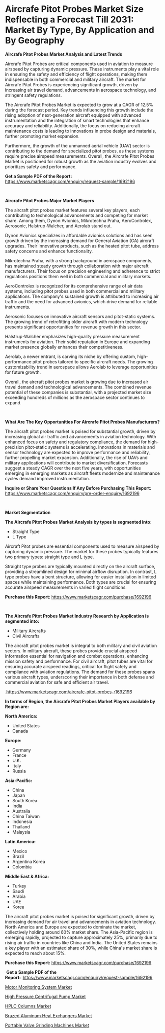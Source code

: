 <p><h1>Aircrafe Pitot Probes Market Size Reflecting a Forecast Till 2031: Market By Type, By Application and By Geography</h1></p><p><strong>Aircrafe Pitot Probes Market Analysis and Latest Trends</strong></p>
<p><p>Aircrafe Pitot Probes are critical components used in aviation to measure airspeed by capturing dynamic pressure. These instruments play a vital role in ensuring the safety and efficiency of flight operations, making them indispensable in both commercial and military aircraft. The market for Aircrafe Pitot Probes is experiencing significant growth, driven by increasing air travel demand, advancements in aerospace technology, and stringent safety regulations.</p><p>The Aircrafe Pitot Probes Market is expected to grow at a CAGR of 12.5% during the forecast period. Key trends influencing this growth include the rising adoption of next-generation aircraft equipped with advanced instrumentation and the integration of smart technologies that enhance accuracy and reliability. Additionally, the focus on reducing aircraft maintenance costs is leading to innovations in probe design and materials, further promoting market expansion. </p><p>Furthermore, the growth of the unmanned aerial vehicle (UAV) sector is contributing to the demand for specialized pitot probes, as these systems require precise airspeed measurements. Overall, the Aircrafe Pitot Probes Market is positioned for robust growth as the aviation industry evolves and prioritizes safety and performance.</p></p>
<p><strong>Get a Sample PDF of the Report:&nbsp;</strong> <a href="https://www.marketscagr.com/enquiry/request-sample/1692196?utm_campaign=1557&utm_medium=2&utm_source=Github&utm_content=ia&utm_term=19102024&utm_id=aircrafe-pitot-probes">https://www.marketscagr.com/enquiry/request-sample/1692196</a></p>
<p>&nbsp;</p>
<p><strong>Aircrafe Pitot Probes Major Market Players</strong></p>
<p><p>The aircraft pitot probes market features several key players, each contributing to technological advancements and competing for market share. Among them, Dynon Avionics, Mikrotechna Praha, AeroControlex, Aerosonic, Halstrup-Walcher, and Aerolab stand out.</p><p>Dynon Avionics specializes in affordable avionics solutions and has seen growth driven by the increasing demand for General Aviation (GA) aircraft upgrades. Their innovative products, such as the heated pitot tube, address safety concerns and enhance functionality.</p><p>Mikrotechna Praha, with a strong background in aerospace components, has maintained steady growth through collaboration with major aircraft manufacturers. Their focus on precision engineering and adherence to strict regulations positions them well in both commercial and military markets.</p><p>AeroControlex is recognized for its comprehensive range of air data systems, including pitot probes used in both commercial and military applications. The company's sustained growth is attributed to increasing air traffic and the need for advanced avionics, which drive demand for reliable instruments.</p><p>Aerosonic focuses on innovative aircraft sensors and pitot-static systems. The growing trend of retrofitting older aircraft with modern technology presents significant opportunities for revenue growth in this sector.</p><p>Halstrup-Walcher emphasizes high-quality pressure measurement instruments for aviation. Their solid reputation in Europe and expanding market presence globally enhances their competitiveness.</p><p>Aerolab, a newer entrant, is carving its niche by offering custom, high-performance pitot probes tailored to specific aircraft needs. The growing customizability trend in aerospace allows Aerolab to leverage opportunities for future growth.</p><p>Overall, the aircraft pitot probes market is growing due to increased air travel demand and technological advancements. The combined revenue potential of these companies is substantial, with a projected market size exceeding hundreds of millions as the aerospace sector continues to expand.</p></p>
<p>&nbsp;</p>
<p><strong>What Are The Key Opportunities For Aircrafe Pitot Probes Manufacturers?</strong></p>
<p><p>The aircraft pitot probes market is poised for substantial growth, driven by increasing global air traffic and advancements in aviation technology. With enhanced focus on safety and regulatory compliance, the demand for high-precision pitot-static systems is accelerating. Innovations in materials and sensor technology are expected to improve performance and reliability, further propelling market expansion. Additionally, the rise of UAVs and military applications will contribute to market diversification. Forecasts suggest a steady CAGR over the next five years, with opportunities emerging in emerging markets as aircraft fleets modernize and maintenance cycles demand improved instrumentation.</p></p>
<p><strong>Inquire or Share Your Questions If Any Before Purchasing This Report:</strong> <a href="https://www.marketscagr.com/enquiry/pre-order-enquiry/1692196?utm_campaign=1557&utm_medium=2&utm_source=Github&utm_content=ia&utm_term=19102024&utm_id=aircrafe-pitot-probes">https://www.marketscagr.com/enquiry/pre-order-enquiry/1692196</a></p>
<p>&nbsp;</p>
<p><strong>Market Segmentation</strong></p>
<p><strong>The Aircrafe Pitot Probes Market Analysis by types is segmented into:</strong></p>
<p><ul><li>Straight Type</li><li>L Type</li></ul></p>
<p><p>Aircraft Pitot probes are essential components used to measure airspeed by capturing dynamic pressure. The market for these probes typically features two primary types: straight type and L type. </p><p>Straight type probes are typically mounted directly on the aircraft surface, providing a streamlined design for minimal airflow disruption. In contrast, L type probes have a bent structure, allowing for easier installation in limited spaces while maintaining performance. Both types are crucial for ensuring accurate airspeed measurements in varied flight conditions.</p></p>
<p><strong>Purchase this Report:&nbsp;</strong><a href="https://www.marketscagr.com/purchase/1692196?utm_campaign=1557&utm_medium=2&utm_source=Github&utm_content=ia&utm_term=19102024&utm_id=aircrafe-pitot-probes">https://www.marketscagr.com/purchase/1692196</a></p>
<p>&nbsp;</p>
<p><strong>The Aircrafe Pitot Probes Market Industry Research by Application is segmented into:</strong></p>
<p><ul><li>Military Aircrafts</li><li>Civil Aircrafts</li></ul></p>
<p><p>The aircraft pitot probes market is integral to both military and civil aviation sectors. In military aircraft, these probes provide crucial airspeed information essential for navigation and combat operations, enhancing mission safety and performance. For civil aircraft, pitot tubes are vital for ensuring accurate airspeed readings, critical for flight safety and compliance with aviation regulations. The demand for these probes spans various aircraft types, underscoring their importance in both defense and commercial aviation for safe and efficient air travel.</p></p>
<p><a href="https://www.marketscagr.com/aircrafe-pitot-probes-r1692196?utm_campaign=1557&utm_medium=2&utm_source=Github&utm_content=ia&utm_term=19102024&utm_id=aircrafe-pitot-probes">&nbsp;https://www.marketscagr.com/aircrafe-pitot-probes-r1692196</a></p>
<p><strong>In terms of Region, the Aircrafe Pitot Probes Market Players available by Region are:</strong></p>
<p>
    <p> <strong> North America: </strong>
        <ul>
            <li>United States</li>
            <li>Canada</li>
        </ul>
        </p> 
    <p> <strong> Europe: </strong>
        <ul>
            <li>Germany</li>
            <li>France</li>
            <li>U.K.</li>
            <li>Italy</li>
            <li>Russia</li>
        </ul>
        </p> 
    <p> <strong> Asia-Pacific: </strong>
        <ul>
            <li>China</li>
            <li>Japan</li>
            <li>South Korea</li>
            <li>India</li>
            <li>Australia</li>
            <li>China Taiwan</li>
            <li>Indonesia</li>
            <li>Thailand</li>
            <li>Malaysia</li>
        </ul>
        </p> 
    <p> <strong> Latin America: </strong>
        <ul>
            <li>Mexico</li>
            <li>Brazil</li>
            <li>Argentina Korea</li>
            <li>Colombia</li>
        </ul>
        </p> 
    <p> <strong> Middle East & Africa: </strong>
        <ul>
            <li>Turkey</li>
            <li>Saudi</li>
            <li>Arabia</li>
            <li>UAE</li>
            <li>Korea</li>
        </ul>
    </p>
    </p>
<p><p>The aircraft pitot probes market is poised for significant growth, driven by increasing demand for air travel and advancements in aviation technology. North America and Europe are expected to dominate the market, collectively holding around 60% market share. The Asia-Pacific region is emerging rapidly, projected to capture approximately 25%, primarily due to rising air traffic in countries like China and India. The United States remains a key player with an estimated share of 30%, while China's market share is expected to reach about 15%.</p></p>
<p><strong>Purchase this Report: </strong><a href="https://www.marketscagr.com/purchase/1692196?utm_campaign=1557&utm_medium=2&utm_source=Github&utm_content=ia&utm_term=19102024&utm_id=aircrafe-pitot-probes">https://www.marketscagr.com/purchase/1692196</a></p>
<p>&nbsp;<strong>Get a Sample PDF of the Report:&nbsp;&nbsp;</strong><a href="https://www.marketscagr.com/enquiry/request-sample/1692196?utm_campaign=1557&utm_medium=2&utm_source=Github&utm_content=ia&utm_term=19102024&utm_id=aircrafe-pitot-probes">https://www.marketscagr.com/enquiry/request-sample/1692196</a></p>
<p><strong></strong></p>
<p><p><a href="https://www.linkedin.com/pulse/global-motor-monitoring-system-market-opportunities-challenges2024-blxzf?utm_campaign=1557&utm_medium=2&utm_source=Github&utm_content=ia&utm_term=19102024&utm_id=aircrafe-pitot-probes">Motor Monitoring System Market</a></p><p><a href="https://www.linkedin.com/pulse/market-insights-global-high-pressure-centrifugal-pump-forecast-7289f?utm_campaign=1557&utm_medium=2&utm_source=Github&utm_content=ia&utm_term=19102024&utm_id=aircrafe-pitot-probes">High Pressure Centrifugal Pump Market</a></p><p><a href="https://www.linkedin.com/pulse/hplc-columns-market-overview-regional-outlook-competitive-de9lf?utm_campaign=1557&utm_medium=2&utm_source=Github&utm_content=ia&utm_term=19102024&utm_id=aircrafe-pitot-probes">HPLC Columns Market</a></p><p><a href="https://www.linkedin.com/pulse/brazed-aluminum-heat-exchangers-market-outlook-current-assessment-dwdcf?utm_campaign=1557&utm_medium=2&utm_source=Github&utm_content=ia&utm_term=19102024&utm_id=aircrafe-pitot-probes">Brazed Aluminum Heat Exchangers Market</a></p><p><a href="https://issuu.com/reportprime-2/docs/portable-valve-grinding-machines-ma_b265e5922c6474?utm_campaign=1557&utm_medium=2&utm_source=Github&utm_content=ia&utm_term=19102024&utm_id=aircrafe-pitot-probes">Portable Valve Grinding Machines Market</a></p></p>